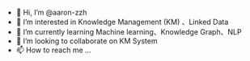 - 👋 Hi, I’m @aaron-zzh
- 👀 I’m interested in Knowledge Management (KM) 、Linked Data
- 🌱 I’m currently learning  Machine learning、Knowledge Graph、NLP
- 💞️ I’m looking to collaborate on KM System
- 📫 How to reach me ...

<!---
aaron-zzh/aaron-zzh is a ✨ special ✨ repository because its `README.md` (this file) appears on your GitHub profile.
You can click the Preview link to take a look at your changes.
--->

